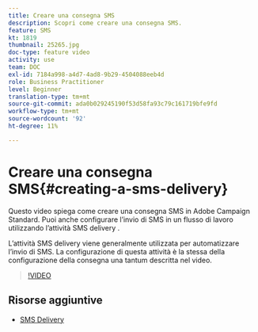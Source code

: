 ```yaml
---
title: Creare una consegna SMS
description: Scopri come creare una consegna SMS.
feature: SMS
kt: 1819
thumbnail: 25265.jpg
doc-type: feature video
activity: use
team: DOC
exl-id: 7184a998-a4d7-4ad8-9b29-4504088eeb4d
role: Business Practitioner
level: Beginner
translation-type: tm+mt
source-git-commit: ada0b029245190f53d58fa93c79c161719bfe9fd
workflow-type: tm+mt
source-wordcount: '92'
ht-degree: 11%

---
```


# Creare una consegna SMS{#creating-a-sms-delivery}

Questo video spiega come creare una consegna SMS in Adobe Campaign Standard. Puoi anche configurare l’invio di SMS in un flusso di lavoro utilizzando l’attività SMS delivery .

L’attività SMS delivery viene generalmente utilizzata per automatizzare l’invio di SMS. La configurazione di questa attività è la stessa della configurazione della consegna una tantum descritta nel video.

>[!VIDEO](https://video.tv.adobe.com/v/25265/?quality=12)

## Risorse aggiuntive

* [SMS Delivery](https://docs.adobe.com/content/help/en/campaign-standard/using/managing-processes-and-data/channel-activities/sms-delivery.html#configuration)
